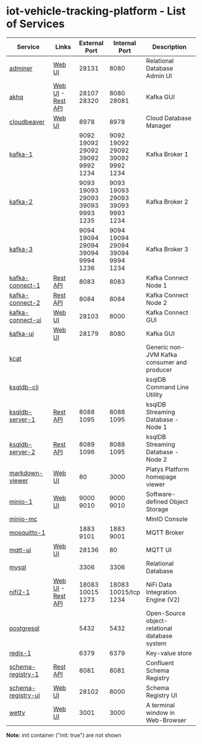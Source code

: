 # iot-vehicle-tracking-platform - List of Services

| Service | Links | External<br>Port | Internal<br>Port | Description
|--------------|------|------|------|------------
|[adminer](./documentation/services/adminer )|[Web UI](http://192.168.1.112:28131)|28131<br>|8080<br>|Relational Database Admin UI
|[akhq](./documentation/services/akhq )|[Web UI](http://192.168.1.112:28107) - [Rest API](http://192.168.1.112:28107/api)|28107<br>28320<br>|8080<br>28081<br>|Kafka GUI
|[cloudbeaver](./documentation/services/cloudbeaver )|[Web UI](http://192.168.1.112:8978)|8978<br>|8978<br>|Cloud Database Manager
|[kafka-1](./documentation/services/kafka )||9092<br>19092<br>29092<br>39092<br>9992<br>1234<br>|9092<br>19092<br>29092<br>39092<br>9992<br>1234<br>|Kafka Broker 1
|[kafka-2](./documentation/services/kafka )||9093<br>19093<br>29093<br>39093<br>9993<br>1235<br>|9093<br>19093<br>29093<br>39093<br>9993<br>1234<br>|Kafka Broker 2
|[kafka-3](./documentation/services/kafka )||9094<br>19094<br>29094<br>39094<br>9994<br>1236<br>|9094<br>19094<br>29094<br>39094<br>9994<br>1234<br>|Kafka Broker 3
|[kafka-connect-1](./documentation/services/kafka-connect )|[Rest API](http://192.168.1.112:8083)|8083<br>|8083<br>|Kafka Connect Node 1
|[kafka-connect-2](./documentation/services/kafka-connect )|[Rest API](http://192.168.1.112:8084)|8084<br>|8084<br>|Kafka Connect Node 2
|[kafka-connect-ui](./documentation/services/kafka-connect-ui )|[Web UI](http://192.168.1.112:28103)|28103<br>|8000<br>|Kafka Connect GUI
|[kafka-ui](./documentation/services/kafka-ui )|[Web UI](http://192.168.1.112:28179)|28179<br>|8080<br>|Kafka GUI
|[kcat](./documentation/services/kcat )||||Generic non-JVM Kafka consumer and producer
|[ksqldb-cli](./documentation/services/ksqldb-cli )||||ksqlDB Command Line Utility
|[ksqldb-server-1](./documentation/services/ksqldb )|[Rest API](http://192.168.1.112:8088)|8088<br>1095<br>|8088<br>1095<br>|ksqlDB Streaming Database - Node 1
|[ksqldb-server-2](./documentation/services/ksqldb )|[Rest API](http://192.168.1.112:8089)|8089<br>1096<br>|8088<br>1095<br>|ksqlDB Streaming Database - Node 2
|[markdown-viewer](./documentation/services/markdown-viewer )|[Web UI](http://192.168.1.112:80)|80<br>|3000<br>|Platys Platform homepage viewer
|[minio-1](./documentation/services/minio )|[Web UI](http://192.168.1.112:9010)|9000<br>9010<br>|9000<br>9010<br>|Software-defined Object Storage
|[minio-mc](./documentation/services/minio )||||MinIO Console
|[mosquitto-1](./documentation/services/mosquitto )||1883<br>9101<br>|1883<br>9001<br>|MQTT Broker
|[mqtt-ui](./documentation/services/hivemq-ui )|[Web UI](http://192.168.1.112:28136)|28136<br>|80<br>|MQTT UI
|[mysql](./documentation/services/mysql )||3306<br>|3306<br>|Relational Database
|[nifi2-1](./documentation/services/nifi )|[Web UI](https://192.168.1.112:18083/nifi) - [Rest API](https://192.168.1.112:18083/nifi-api)|18083<br>10015<br>1273<br>|18083<br>10015/tcp<br>1234<br>|NiFi Data Integration Engine (V2)
|[postgresql](./documentation/services/postgresql )||5432<br>|5432<br>|Open-Source object-relational database system
|[redis-1](./documentation/services/redis )||6379<br>|6379<br>|Key-value store
|[schema-registry-1](./documentation/services/schema-registry )|[Rest API](http://192.168.1.112:8081)|8081<br>|8081<br>|Confluent Schema Registry
|[schema-registry-ui](./documentation/services/schema-registry-ui )|[Web UI](http://192.168.1.112:28102)|28102<br>|8000<br>|Schema Registry UI
|[wetty](./documentation/services/wetty )|[Web UI](http://192.168.1.112:3001)|3001<br>|3000<br>|A terminal window in Web-Browser|

**Note:** init container ("init: true") are not shown